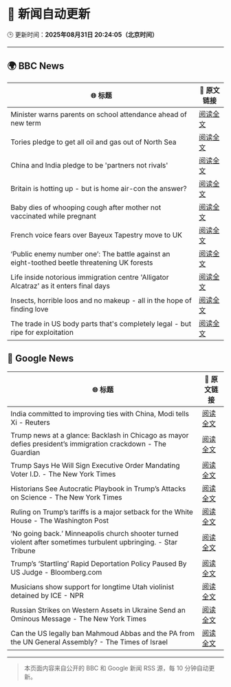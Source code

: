 # 🧠 新闻自动更新

🕒 更新时间：**2025年08月31日 20:24:05（北京时间）**

---

## 🌍 BBC News

| 🌐 标题 | 🔗 原文链接 |
|--------|-------------|
| Minister warns parents on school attendance ahead of new term | [阅读全文](https://www.bbc.com/news/articles/cg7jk3rr225o?at_medium=RSS&at_campaign=rss) |
| Tories pledge to get all oil and gas out of North Sea | [阅读全文](https://www.bbc.com/news/articles/cp890n51684o?at_medium=RSS&at_campaign=rss) |
| China and India pledge to be 'partners not rivals' | [阅读全文](https://www.bbc.com/news/articles/clyrwv0egzro?at_medium=RSS&at_campaign=rss) |
| Britain is hotting up - but is home air-con the answer? | [阅读全文](https://www.bbc.com/news/articles/c5yl5v4elgno?at_medium=RSS&at_campaign=rss) |
| Baby dies of whooping cough after mother not vaccinated while pregnant | [阅读全文](https://www.bbc.com/news/articles/cx2xe5l4mn5o?at_medium=RSS&at_campaign=rss) |
| French voice fears over Bayeux Tapestry move to UK | [阅读全文](https://www.bbc.com/news/articles/cev23vrzx0ro?at_medium=RSS&at_campaign=rss) |
| ‘Public enemy number one’: The battle against an eight-toothed beetle threatening UK forests | [阅读全文](https://www.bbc.com/news/articles/clyr8yml9rro?at_medium=RSS&at_campaign=rss) |
| Life inside notorious immigration centre 'Alligator Alcatraz' as it enters final days | [阅读全文](https://www.bbc.com/news/articles/cwy3zel0r3go?at_medium=RSS&at_campaign=rss) |
| Insects, horrible loos and no makeup - all in the hope of finding love | [阅读全文](https://www.bbc.com/news/articles/c9870nzz50eo?at_medium=RSS&at_campaign=rss) |
| The trade in US body parts that's completely legal - but ripe for exploitation | [阅读全文](https://www.bbc.com/news/articles/ce83r56xwj7o?at_medium=RSS&at_campaign=rss) |

## 📰 Google News

| 🌐 标题 | 🔗 原文链接 |
|--------|-------------|
| India committed to improving ties with China, Modi tells Xi - Reuters | [阅读全文](https://news.google.com/rss/articles/CBMipgFBVV95cUxNc2V3eEN0M081VmVTaml3ZExsbkFDREhFc1owYUxCSEFjOXZCbWtWRFQwSE5CNGE4eFpsNmJnbTktRzFDQ3pzbmlvYjRjNi1jZ3JENWkzY1ZuSENwa1VPaDdRbkJYSkVodEY0aVlpYWo2RGVoZkJScjB0aWdOVGlONE12VW5CYy1vX0hpdk9PczlXQU9mZFlpaW1yWHBMZ01CN3ZZSnhR?oc=5) |
| Trump news at a glance: Backlash in Chicago as mayor defies president’s immigration crackdown - The Guardian | [阅读全文](https://news.google.com/rss/articles/CBMingFBVV95cUxPRDBoWEhNaUJaSFlVMG9mUl9uSjNXbHFPcXdaaS0zMURydUJJZUdYU0k0Q0M4WTlESXVXYWF5T1F0eGxhdjVnUjdoOG00dTZxOVA5WkRnV0VqaGJEVHFuNURteU03TFExZnRRZUljMnV2Uzg3YjM0YnFIZGZobG55VDVVSVZ1d2trOFNJbUI1MngxeGhDY3RKNENldTFwUQ?oc=5) |
| Trump Says He Will Sign Executive Order Mandating Voter I.D. - The New York Times | [阅读全文](https://news.google.com/rss/articles/CBMiigFBVV95cUxNTVNCZFFBdXhyUVRQcW01NXQzODZhRGpYT3d4eGNrUkFzR0dwWDA1cC1zWUJ0QWM1T3lJLWs4Q3Myb3dMWUdqSnNfSGItdjhKUDZFWlEzQmZaMFNhcUJvQlpVYnRBVGpfUU96SFhjQmhEYlFoMkd3ZWM5eFVnV3BDSm91UGlkRXp1UGc?oc=5) |
| Historians See Autocratic Playbook in Trump’s Attacks on Science - The New York Times | [阅读全文](https://news.google.com/rss/articles/CBMie0FVX3lxTFBidFlKbVl5REwzU2o0ZlNIVDg4SnhsVTBIUE94LVJKby1TbHIwc3lqVkZoXzFyeVd1UnlYMU9rYzlGOWFTUm0yNFlObTlmOFpfWURzNlV2alZKU3JTYjVFMDF0ZXJsdnZseEpTUWhqR0ttLU9TS1k5aTBIMA?oc=5) |
| Ruling on Trump’s tariffs is a major setback for the White House - The Washington Post | [阅读全文](https://news.google.com/rss/articles/CBMiiwFBVV95cUxQWVhrTFFKY1hzS1VoLUI5Tm9FRkFQZ1MxS2FEUVdmWGFhcFk0N1lVYjU0Y01vZG5wNmFLMjBuZXRrYnNFLWtLSUl4bHRXdTZmYzdpQjhqdVBqTlJrZEpMYm1za24tM2MwVTZfV2V5Vml5ekw2c091V2xIUlpwalJQcUl6UUhQZzRwQjhN?oc=5) |
| ‘No going back.’ Minneapolis church shooter turned violent after sometimes turbulent upbringing. - Star Tribune | [阅读全文](https://news.google.com/rss/articles/CBMi3AFBVV95cUxNelBOejZjODQ4NmVBZjFvUVpXSDRaMGMtV00yV2pMMmNFVGJpUTFNWGFqeWVRZzN6aUlrZzZyMmxpRk1BUXBndTBKQnZDemFIcTNMWVVxeVFWRmp3QUJRUWdmSHJFQ1ViajBLc3NnXzFCczdPTmhkTENHVHItNk9rdS1XcDdHdWEzR0UydGJpWUpYWG8zcllEbVR3aFBjSGdHaFBiQjhJanlkY2tuSGpjQV8zaGQtbEpndGw1OTVtU2NwYktTQzUzQ0gxeW1hMnhaTzhHRjdNMnBPTkd0?oc=5) |
| Trump’s ‘Startling’ Rapid Deportation Policy Paused By US Judge - Bloomberg.com | [阅读全文](https://news.google.com/rss/articles/CBMisgFBVV95cUxQNTBqRW1Oek5SNzdSRm50VTgzd3RYcm5PaHFjMGpMVDU3ZzRTSllNRURiZm1GaXdxQTVRQmVYdXZCdUlxRTI4Q1NCZlJiVklHUlJfQVdWVDdfRVlUc1BSQWkzSE9tMkdFUGhZSjBmZ0o3Y1hwal9qT0xGUzJRSHo4WGRNcXphOUZzdXFYYjhSeDlYYndXbjNWNXAwUlZxVW5FQ2JreGFUYXpjRU5melRoZzVB?oc=5) |
| Musicians show support for longtime Utah violinist detained by ICE - NPR | [阅读全文](https://news.google.com/rss/articles/CBMilgFBVV95cUxPQTdkSGJ1cFV2Y3lvVnlURlB4UVJ5S3ZRODZuaFRrV0hrdWM1dXJDTWVmaVdmZHcyZkx1OHRjVFRCVFhGTVlnQjcxdXlOM2J4eWlHd1VPYU00OTI4Uzl5Y2cxem90aUdfSkd0UTd0SWcySS1CazU1cXlFdnREYmRra091NDRBZW5Henk0YTlFTjZwT1pNbVE?oc=5) |
| Russian Strikes on Western Assets in Ukraine Send an Ominous Message - The New York Times | [阅读全文](https://news.google.com/rss/articles/CBMiiwFBVV95cUxOZ1ViWVRhR2RaWFdIZXQzbS1fODYzQzV3SWZWejNnYzFFX18tUE5wRlRlclJDUHpkR3hGcFQzTTlSMG15VEVPYzhOalE3VUNLaTNuanJ4S3RTa1QxMGhLWWdnM0RVeHdfdXpFcnRjN0xfRDEtU2dHc01SU0hJTXVuWDc5Vi1hRU5FRW5j?oc=5) |
| Can the US legally ban Mahmoud Abbas and the PA from the UN General Assembly? - The Times of Israel | [阅读全文](https://news.google.com/rss/articles/CBMiqwFBVV95cUxOT0pVMVk0b0VJcm9ScWdWclFCMkZCVG9ZdFl0cVp4ZGt0MTBWeHI3Mmt0b0RVOWxrVnFORkZ0Mi1lMTBMb2hVWjJQeVFaWFhLbkwweUdjQmJWU3M2Q1J0cGpwbXNZWFY5MXo5TWg1WHpmUFZPTS0zMUVIbmdMeTd4Ql9iNTQ3TWUwLXh5eXZJVGlsMTl6UFRpV3BVbkYtdklMaV9CVDJyRjZqMzjSAbABQVVfeXFMTlE3cnI0ZmxlcEFuNGVCUFVrbVFoVzRwNVVQc2tSU3RMU2NnQUc5QTBfWThXMWRmOE9hZTFJOGFoQWs0VENMamQ3TDRDVXJWREkwenRwUnZIWHhCUHJzUGJqd2VfRm9OOEJnWlo0dTB5bEMtUWdEcFJnRkF2ZUtzMjFqS3hoajMxN0VvMFVUalVHMUhvRUQzSWxUMVFpME12NXZfcWtVQ3VVNzRzeXVRcDk?oc=5) |

---
> 本页面内容来自公开的 BBC 和 Google 新闻 RSS 源，每 10 分钟自动更新。